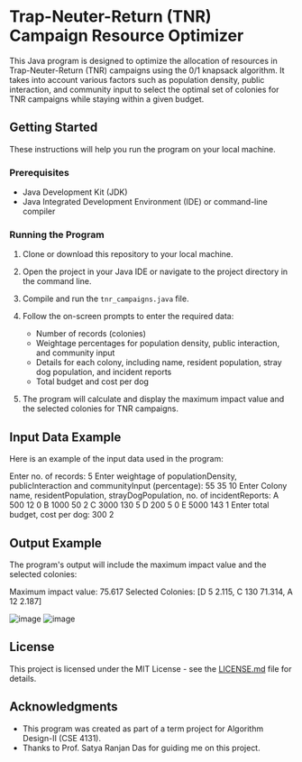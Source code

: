 # Trap-Neuter-Return (TNR) Campaign Resource Optimizer

This Java program is designed to optimize the allocation of resources in Trap-Neuter-Return (TNR) campaigns using the 0/1 knapsack algorithm. It takes into account various factors such as population density, public interaction, and community input to select the optimal set of colonies for TNR campaigns while staying within a given budget.

## Getting Started

These instructions will help you run the program on your local machine.

### Prerequisites

- Java Development Kit (JDK)
- Java Integrated Development Environment (IDE) or command-line compiler

### Running the Program

1. Clone or download this repository to your local machine.

2. Open the project in your Java IDE or navigate to the project directory in the command line.

3. Compile and run the `tnr_campaigns.java` file.

4. Follow the on-screen prompts to enter the required data:
   - Number of records (colonies)
   - Weightage percentages for population density, public interaction, and community input
   - Details for each colony, including name, resident population, stray dog population, and incident reports
   - Total budget and cost per dog

5. The program will calculate and display the maximum impact value and the selected colonies for TNR campaigns.

## Input Data Example

Here is an example of the input data used in the program:

Enter no. of records:
5
Enter weightage of populationDensity, publicInteraction and communityInput (percentage):
55 35 10
Enter Colony name, residentPopulation, strayDogPopulation, no. of incidentReports:
A 500 12 0
B 1000 50 2
C 3000 130 5
D 200 5 0
E 5000 143 1
Enter total budget, cost per dog:
300 2


## Output Example

The program's output will include the maximum impact value and the selected colonies:

Maximum impact value: 75.617
Selected Colonies: [D 5 2.115, C 130 71.314, A 12 2.187]

![image](https://github.com/arayathegod/StrayCare-Resource-Optimiser/assets/95329258/0f2a0bfb-8fd7-4ae9-be57-9ab654c024d2)
![image](https://github.com/arayathegod/StrayCare-Resource-Optimiser/assets/95329258/320d6b44-1ee9-43a6-9681-e261843c56ab)



## License

This project is licensed under the MIT License - see the [LICENSE.md](LICENSE.md) file for details.

## Acknowledgments

- This program was created as part of a term project for Algorithm Design-II (CSE 4131).
- Thanks to Prof. Satya Ranjan Das for guiding me on this project.
